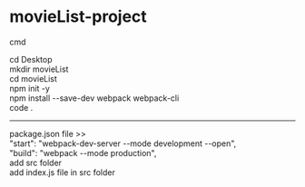 # movieList-project

cmd

cd Desktop<br/>
mkdir movieList<br/>
cd movieList<br/>
npm init -y<br/>
npm install --save-dev webpack webpack-cli<br/>
code .<br/>

---
package.json file >><br/>
    "start": "webpack-dev-server --mode development --open",<br/>
    "build": "webpack --mode production",<br/>
add src folder<br/>
add index.js file in src folder<br/>




